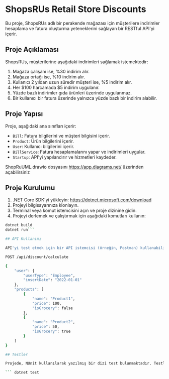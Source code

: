 # ShopsRUs Retail Store Discounts

Bu proje, ShopsRUs adlı bir perakende mağazası için müşterilere indirimler hesaplama ve fatura oluşturma yeteneklerini sağlayan bir RESTful API'yi içerir.

## Proje Açıklaması

ShopsRUs, müşterilerine aşağıdaki indirimleri sağlamak istemektedir:

1. Mağaza çalışanı ise, %30 indirim alır.
2. Mağaza ortağı ise, %10 indirim alır.
3. Kullanıcı 2 yıldan uzun süredir müşteri ise, %5 indirim alır.
4. Her $100 harcamada $5 indirim uygulanır.
5. Yüzde bazlı indirimler gıda ürünleri üzerinde uygulanmaz.
6. Bir kullanıcı bir fatura üzerinde yalnızca yüzde bazlı bir indirim alabilir.

## Proje Yapısı

Proje, aşağıdaki ana sınıfları içerir:

- `Bill`: Fatura bilgilerini ve müşteri bilgisini içerir.
- `Product`: Ürün bilgilerini içerir.
- `User`: Kullanıcı bilgilerini içerir.
- `BillService`: Fatura hesaplamalarını yapar ve indirimleri uygular.
- `Startup`: API'yi yapılandırır ve hizmetleri kaydeder.

ShopRuUML.drawio dosyasını https://app.diagrams.net/ üzerinden açabilirsiniz

## Proje Kurulumu

1. .NET Core SDK'yi yükleyin: https://dotnet.microsoft.com/download
2. Projeyi bilgisayarınıza klonlayın.
3. Terminal veya komut istemcisini açın ve proje dizinine gidin.
4. Projeyi derlemek ve çalıştırmak için aşağıdaki komutları kullanın:

```bash
dotnet build
dotnet run```

## API Kullanımı

API'yi test etmek için bir API istemcisi (örneğin, Postman) kullanabilirsiniz. Aşağıda, POST /api/discount/calculate endpoint'i için bir örnek istek bulunmaktadır:

POST /api/discount/calculate

{
    "user": {
        "userType": "Employee",
        "insertDate": "2022-01-01"
    },
    "products": [
        {
            "name": "Product1",
            "price": 100,
            "isGrocery": false
        },
        {
            "name": "Product2",
            "price": 50,
            "isGrocery": true
        }
    ]
}

## Testler

Projede, NUnit kullanılarak yazılmış bir dizi test bulunmaktadır. Testleri çalıştırmak için aşağıdaki komutu kullanabilirsiniz:

``` dotnet test
